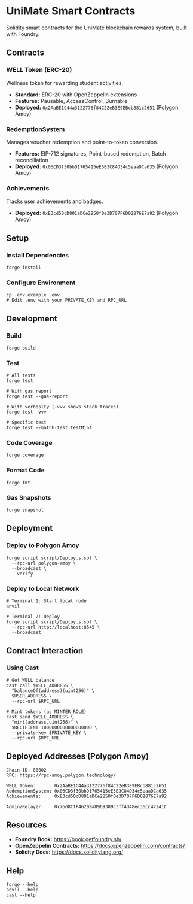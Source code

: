 # UniMate Smart Contracts

Solidity smart contracts for the UniMate blockchain rewards system, built with Foundry.

## Contracts

### WELL Token (ERC-20)
Wellness token for rewarding student activities.

- **Standard:** ERC-20 with OpenZeppelin extensions
- **Features:** Pausable, AccessControl, Burnable
- **Deployed:** `0x2AaBE1C44a3122776f84C22eB3E9EBcb881c2651` (Polygon Amoy)

### RedemptionSystem
Manages voucher redemption and point-to-token conversion.

- **Features:** EIP-712 signatures, Point-based redemption, Batch reconciliation
- **Deployed:** `0x06CD3f30bbD1765415eE5B3C84D34c5eaaDCa635` (Polygon Amoy)

### Achievements
Tracks user achievements and badges.

- **Deployed:** `0xE3cd50cD801aDCe2B50f0e3D707F6D02876E7a92` (Polygon Amoy)

## Setup

### Install Dependencies

```shell
forge install
```

### Configure Environment

```shell
cp .env.example .env
# Edit .env with your PRIVATE_KEY and RPC_URL
```

## Development

### Build

```shell
forge build
```

### Test

```shell
# All tests
forge test

# With gas report
forge test --gas-report

# With verbosity (-vvv shows stack traces)
forge test -vvv

# Specific test
forge test --match-test testMint
```

### Code Coverage

```shell
forge coverage
```

### Format Code

```shell
forge fmt
```

### Gas Snapshots

```shell
forge snapshot
```

## Deployment

### Deploy to Polygon Amoy

```shell
forge script script/Deploy.s.sol \
  --rpc-url polygon-amoy \
  --broadcast \
  --verify
```

### Deploy to Local Network

```shell
# Terminal 1: Start local node
anvil

# Terminal 2: Deploy
forge script script/Deploy.s.sol \
  --rpc-url http://localhost:8545 \
  --broadcast
```

## Contract Interaction

### Using Cast

```shell
# Get WELL balance
cast call $WELL_ADDRESS \
  "balanceOf(address)(uint256)" \
  $USER_ADDRESS \
  --rpc-url $RPC_URL

# Mint tokens (as MINTER_ROLE)
cast send $WELL_ADDRESS \
  "mint(address,uint256)" \
  $RECIPIENT 1000000000000000000 \
  --private-key $PRIVATE_KEY \
  --rpc-url $RPC_URL
```

## Deployed Addresses (Polygon Amoy)

```
Chain ID: 80002
RPC: https://rpc-amoy.polygon.technology/

WELL Token:       0x2AaBE1C44a3122776f84C22eB3E9EBcb881c2651
RedemptionSystem: 0x06CD3f30bbD1765415eE5B3C84D34c5eaaDCa635
Achievements:     0xE3cd50cD801aDCe2B50f0e3D707F6D02876E7a92

Admin/Relayer:    0x76d8CfF46209a8969389c3ff4d48ec36cc47241C
```

## Resources

- **Foundry Book:** https://book.getfoundry.sh/
- **OpenZeppelin Contracts:** https://docs.openzeppelin.com/contracts/
- **Solidity Docs:** https://docs.soliditylang.org/

## Help

```shell
forge --help
anvil --help
cast --help
```
